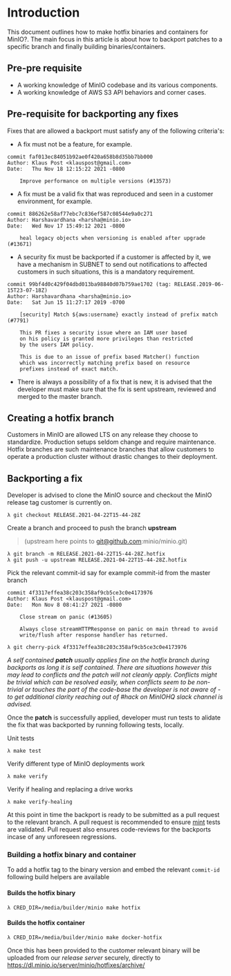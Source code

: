 # Introduction

This document outlines how to make hotfix binaries and containers for MinIO?. The main focus in this article is about how to backport patches to a specific branch and finally building binaries/containers.

## Pre-pre requisite

- A working knowledge of MinIO codebase and its various components.
- A working knowledge of AWS S3 API behaviors and corner cases.

## Pre-requisite for backporting any fixes

Fixes that are allowed a backport must satisfy any of the following criteria's:

- A fix must not be a feature, for example.

```
commit faf013ec84051b92ae0f420a658b8d35bb7bb000
Author: Klaus Post <klauspost@gmail.com>
Date:   Thu Nov 18 12:15:22 2021 -0800

    Improve performance on multiple versions (#13573)
```

- A fix must be a valid fix that was reproduced and seen in a customer environment, for example.

```
commit 886262e58af77ebc7c836ef587c08544e9a0c271
Author: Harshavardhana <harsha@minio.io>
Date:   Wed Nov 17 15:49:12 2021 -0800

    heal legacy objects when versioning is enabled after upgrade (#13671)
```

- A security fix must be backported if a customer is affected by it, we have a mechanism in SUBNET to send out notifications to affected customers in such situations, this is a mandatory requirement.

```
commit 99bf4d0c429f04dbd013ba98840d07b759ae1702 (tag: RELEASE.2019-06-15T23-07-18Z)
Author: Harshavardhana <harsha@minio.io>
Date:   Sat Jun 15 11:27:17 2019 -0700

    [security] Match ${aws:username} exactly instead of prefix match (#7791)

    This PR fixes a security issue where an IAM user based
    on his policy is granted more privileges than restricted
    by the users IAM policy.

    This is due to an issue of prefix based Matcher() function
    which was incorrectly matching prefix based on resource
    prefixes instead of exact match.
```

- There is always a possibility of a fix that is new, it is advised that the developer must make sure that the fix is sent upstream, reviewed and merged to the master branch.

## Creating a hotfix branch

Customers in MinIO are allowed LTS on any release they choose to standardize. Production setups seldom change and require maintenance. Hotfix branches are such maintenance branches that allow customers to operate a production cluster without drastic changes to their deployment.

## Backporting a fix

Developer is advised to clone the MinIO source and checkout the MinIO release tag customer is currently on.

```
λ git checkout RELEASE.2021-04-22T15-44-28Z
```

Create a branch and proceed to push the branch **upstream**
> (upstream here points to git@github.com:minio/minio.git)

```
λ git branch -m RELEASE.2021-04-22T15-44-28Z.hotfix
λ git push -u upstream RELEASE.2021-04-22T15-44-28Z.hotfix
```

Pick the relevant commit-id say for example commit-id from the master branch

```
commit 4f3317effea38c203c358af9cb5ce3c0e4173976
Author: Klaus Post <klauspost@gmail.com>
Date:   Mon Nov 8 08:41:27 2021 -0800

    Close stream on panic (#13605)

    Always close streamHTTPResponse on panic on main thread to avoid
    write/flush after response handler has returned.
```

```
λ git cherry-pick 4f3317effea38c203c358af9cb5ce3c0e4173976
```

*A self contained **patch** usually applies fine on the hotfix branch during backports as long it is self contained. There are situations however this may lead to conflicts and the patch will not cleanly apply. Conflicts might be trivial which can be resolved easily, when conflicts seem to be non-trivial or touches the part of the code-base the developer is not aware of - to get additional clarity reaching out of #hack on MinIOHQ slack channel is advised.*

Once the **patch** is successfully applied, developer must run tests to alidate the fix that was backported by running following tests, locally.

Unit tests

```
λ make test
```

Verify different type of MinIO deployments work

```
λ make verify
```

Verify if healing and replacing a drive works

```
λ make verify-healing
```

At this point in time the backport is ready to be submitted as a pull request to the relevant branch. A pull request is recommended to ensure [mint](http://github.com/minio/mint) tests are validated. Pull request also ensures code-reviews for the backports incase of any unforeseen regressions.

### Building a hotfix binary and container

To add a hotfix tag to the binary version and embed the relevant `commit-id` following build helpers are available

#### Builds the hotfix binary

```
λ CRED_DIR=/media/builder/minio make hotfix
```

#### Builds the hotfix container

```
λ CRED_DIR=/media/builder/minio make docker-hotfix
```

Once this has been provided to the customer relevant binary will be uploaded from our *release server* securely, directly to <https://dl.minio.io/server/minio/hotfixes/archive/>
